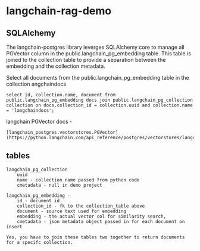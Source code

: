 # langchain-rag-demo

## SQLAlchemy 

The langchain-postgres library leverges SQLAlchemy core to manage all PGVector column in the public.langchain_pg_embedding table. This table is joined to the collection table to provide a separation between the embedding and the collection metadata.

Select all documents from the public.langchain_pg_embedding table in the collection angchaindocs

    select id, collection.name, document from public.langchain_pg_embedding docs join public.langchain_pg_collection collection on docs.collection_id = collection.uuid and collection.name = 'langchaindocs';

langchain PGVector docs -

    [langchain_postgres.vectorstores.PGVector](https://python.langchain.com/api_reference/postgres/vectorstores/langchain_postgres.vectorstores.PGVector.html#langchain_postgres.vectorstores.PGVector)

## tables

    langchain_pg_collection 
        uuid 
        name - collection name passed from python code
        cmetadata - null in demo project

    langchain_pg_embedding - 
        id - document id
        collection_id - fk to the collection_table above
        document - source text used for embedding
        embedding - the actual vector col for similarity search, 
        cmetadata - json metadata object passed in for each document on insert

    Yes, you have to join these tables two together to return documents for a specifc collection.